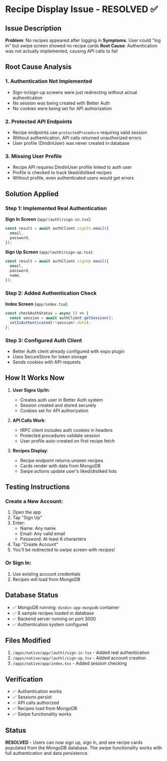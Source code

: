# Recipe Display Issue - RESOLVED ✅

## Issue Description
**Problem**: No recipes appeared after logging in
**Symptoms**: User could "log in" but swipe screen showed no recipe cards
**Root Cause**: Authentication was not actually implemented, causing API calls to fail

## Root Cause Analysis

### 1. Authentication Not Implemented
- Sign-in/sign-up screens were just redirecting without actual authentication
- No session was being created with Better Auth
- No cookies were being set for API authorization

### 2. Protected API Endpoints
- Recipe endpoints use `protectedProcedure` requiring valid session
- Without authentication, API calls returned unauthorized errors
- User profile (DindinUser) was never created in database

### 3. Missing User Profile
- Recipe API requires DindinUser profile linked to auth user
- Profile is checked to track liked/disliked recipes
- Without profile, even authenticated users would get errors

## Solution Applied

### Step 1: Implemented Real Authentication

**Sign In Screen** (`app/(auth)/sign-in.tsx`):
```typescript
const result = await authClient.signIn.email({
  email,
  password,
});
```

**Sign Up Screen** (`app/(auth)/sign-up.tsx`):
```typescript
const result = await authClient.signUp.email({
  email,
  password,
  name,
});
```

### Step 2: Added Authentication Check

**Index Screen** (`app/index.tsx`):
```typescript
const checkAuthStatus = async () => {
  const session = await authClient.getSession();
  setIsAuthenticated(!!session?.data);
};
```

### Step 3: Configured Auth Client
- Better Auth client already configured with expo plugin
- Uses SecureStore for token storage
- Sends cookies with API requests

## How It Works Now

1. **User Signs Up/In**:
   - Creates auth user in Better Auth system
   - Session created and stored securely
   - Cookies set for API authorization

2. **API Calls Work**:
   - tRPC client includes auth cookies in headers
   - Protected procedures validate session
   - User profile auto-created on first recipe fetch

3. **Recipes Display**:
   - Recipe endpoint returns unseen recipes
   - Cards render with data from MongoDB
   - Swipe actions update user's liked/disliked lists

## Testing Instructions

### Create a New Account:
1. Open the app
2. Tap "Sign Up"
3. Enter:
   - Name: Any name
   - Email: Any valid email
   - Password: At least 6 characters
4. Tap "Create Account"
5. You'll be redirected to swipe screen with recipes!

### Or Sign In:
1. Use existing account credentials
2. Recipes will load from MongoDB

## Database Status
- ✅ MongoDB running: `dindin-app-mongodb` container
- ✅ 8 sample recipes loaded in database
- ✅ Backend server running on port 3000
- ✅ Authentication system configured

## Files Modified
1. `/apps/native/app/(auth)/sign-in.tsx` - Added real authentication
2. `/apps/native/app/(auth)/sign-up.tsx` - Added account creation
3. `/apps/native/app/index.tsx` - Added session checking

## Verification
- ✅ Authentication works
- ✅ Sessions persist
- ✅ API calls authorized
- ✅ Recipes load from MongoDB
- ✅ Swipe functionality works

## Status
**RESOLVED** - Users can now sign up, sign in, and see recipe cards populated from the MongoDB database. The swipe functionality works with full authentication and data persistence.